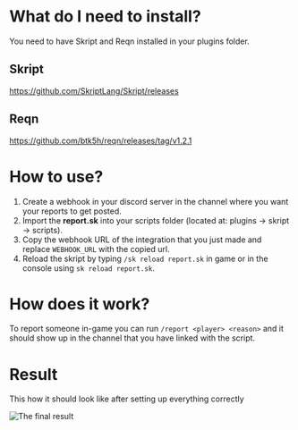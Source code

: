 # What do I need to install?
You need to have Skript and Reqn installed in your plugins folder.

## Skript
https://github.com/SkriptLang/Skript/releases

## Reqn
https://github.com/btk5h/reqn/releases/tag/v1.2.1

# How to use?
1. Create a webhook in your discord server in the channel where you want your reports to get posted.
2. Import the **report.sk** into your scripts folder (located at: plugins -> skript -> scripts).
3. Copy the webhook URL of the integration that you just made and replace `WEBHOOK_URL` with the copied url.
4. Reload the skript by typing `/sk reload report.sk` in game or in the console using `sk reload report.sk`.

# How does it work?
To report someone in-game you can run `/report <player> <reason>` and it should show up in the channel that you have linked with the script.

# Result
This how it should look like after setting up everything correctly

![The final result](https://cdn.discordapp.com/attachments/1111401732266803322/1135268492883538020/image.png)
